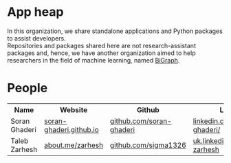 # App heap
In this organization, we share standalone applications and Python packages to assist developers. <br>
Repositories and packages shared here are not research-assistant packages and, hence, we have another organization 
aimed to help researchers in the field of machine learning, named <a href="https://github.com/bi-graph/bigraph">
BiGraph</a>.<br>



# People
<div>
<table>
  <tr>
    <th>Name</th>
    <th>Website</th>
    <th>Github</th>
    <th>Linkedin</th>
    <th>Twitter</th>
  </tr>
  <tr>
    <td>Soran Ghaderi</td>
    <td><a href="https://soran-ghaderi.github.io">soran-ghaderi.github.io</a></td>
    <td><a href="https://github.com/soran-ghaderi">github.com/soran-ghaderi</a></td>
    <td><a href="https://www.linkedin.com/in/soran-ghaderi/">linkedin.com/in/soran-ghaderi/</a></td>
    <td><a href="https://twitter.com/soranghadri">twitter.com/soranghadri</a></td>
  </tr>
  <tr>
    <td>Taleb Zarhesh</td>
    <td><a href="https://about.me/zarhesh">about.me/zarhesh</a></td>
    <td><a href="https://github.com/sigma1326">github.com/sigma1326</a></td>
    <td><a href="https://uk.linkedin.com/in/taleb-zarhesh">uk.linkedin.com/in/taleb-zarhesh</a></td>
    <td><a href="https://twitter.com/taleb__z">twitter.com/taleb__z</a></td>
  </tr>
</table>
</div>

